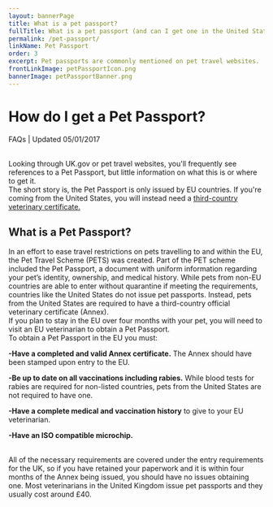 ```yaml
---
layout: bannerPage
title: What is a pet passport?
fullTitle: What is a pet passport (and can I get one in the United States)?
permalink: /pet-passport/
linkName: Pet Passport
order: 3
excerpt: Pet passports are commonly mentioned on pet travel websites.  This article explains what a pet passport is and where you can find one
frontLinkImage: petPassportIcon.png
bannerImage: petPassportBanner.png
---
```


<h1>How do I get a Pet Passport?</h1>

<h8> FAQs | Updated 05/01/2017 </h8>

<br>
Looking through UK.gov or pet travel websites, you'll frequently see references to a Pet Passport, but little information on what this is or where to get it.

<br>
The short story is, the Pet Passport is only issued by EU countries.  If you're coming from the United States, you will instead need a <a href="/annex/">third-country veterinary certificate.</a>

<br>
<h2>What is a Pet Passport?</h2>
In an effort to ease travel restrictions on pets travelling to and within the EU, the Pet Travel Scheme (PETS) was created.  Part of the PET scheme included the Pet Passport, a document with uniform information regarding your pet’s identity, ownership, and medical history.  While pets from non-EU countries are able to enter without quarantine if meeting the requirements, countries like the United States do not issue pet passports.  Instead, pets from the United States are required to have a third-country official veterinary certificate (Annex).  

<br>
If you plan to stay in the EU over four months with your pet, you will need to visit an EU veterinarian to obtain a Pet Passport.  

<br>
To obtain a Pet Passport in the EU you must:  

<b>-Have a completed and valid Annex certificate.</b>  The Annex should have been stamped upon entry to the EU.

<b>-Be up to date on all vaccinations including rabies.</b>  While blood tests for rabies are required for non-listed countries, pets from the United States are not required to have one.

<b>-Have a complete medical and vaccination history</b> to give to your EU veterinarian.

<b>-Have an ISO compatible microchip.</b>

<br>
All of the necessary requirements are covered under the entry requirements for the UK, so if you have retained your paperwork and it is within four months of the Annex being issued, you should have no issues obtaining one.  Most veterinarians in the United Kingdom issue pet passports and they usually cost around £40.  
